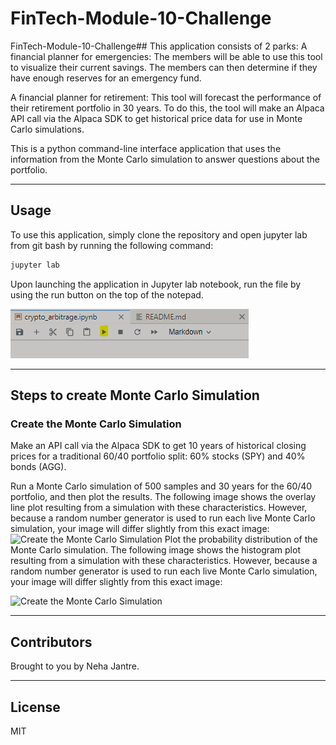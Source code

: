 # FinTech-Module-10-Challenge
FinTech-Module-10-Challenge## This application consists of 2 parks:
A financial planner for emergencies: The members will be able to use this tool to visualize their current savings. The members can then determine if they have enough reserves for an emergency fund.

A financial planner for retirement: This tool will forecast the performance of their retirement portfolio in 30 years. To do this, the tool will make an Alpaca API call via the Alpaca SDK to get historical price data for use in Monte Carlo simulations.


This is a python command-line interface application that uses the information from the Monte Carlo simulation to answer questions about the portfolio.

---
## Usage

To use this application, simply clone the repository and open jupyter lab from git bash by running the following command:

```python
jupyter lab
```

Upon launching the application in Jupyter lab notebook, run the file by using the run button on the top of the notepad.

![run](Images/run.png)

---
## Steps to create Monte Carlo Simulation

### Create the Monte Carlo Simulation
Make an API call via the Alpaca SDK to get 10 years of historical closing prices for a traditional 60/40 portfolio split: 60% stocks (SPY) and 40% bonds (AGG).

Run a Monte Carlo simulation of 500 samples and 30 years for the 60/40 portfolio, and then plot the results. The following image shows the overlay line plot resulting from a simulation with these characteristics. However, because a random number generator is used to run each live Monte Carlo simulation, your image will differ slightly from this exact image:
![Create the Monte Carlo Simulation](Images/5-4-monte-carlo-line-plot.png)
Plot the probability distribution of the Monte Carlo simulation. The following image shows the histogram plot resulting from a simulation with these characteristics. However, because a random number generator is used to run each live Monte Carlo simulation, your image will differ slightly from this exact image:

![Create the Monte Carlo Simulation](Images/5-4-monte-carlo-histogram.png)





---

## Contributors

Brought to you by Neha Jantre.

---

## License

MIT